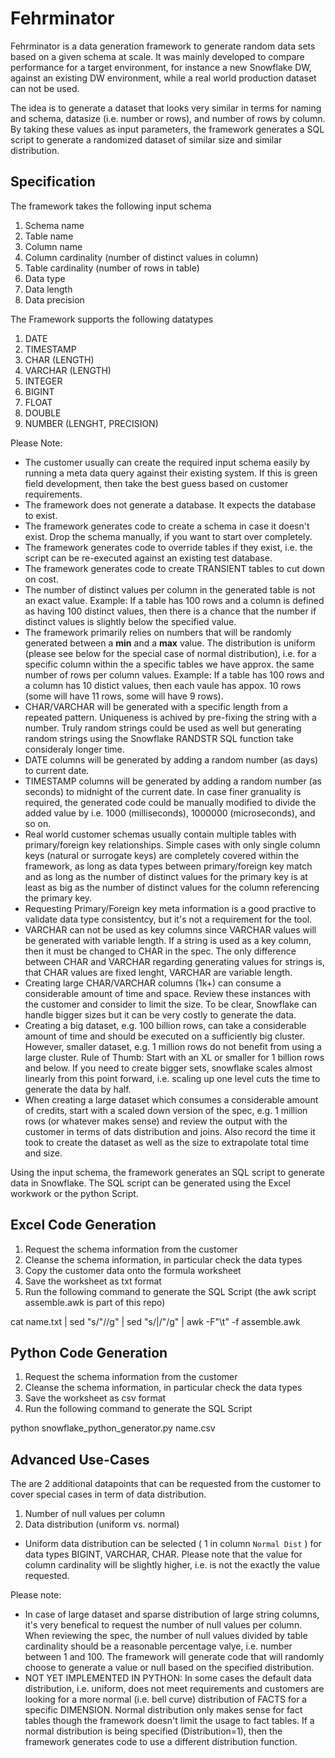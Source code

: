 # Fehrminator


Fehrminator is a data generation framework to generate random data sets based on a given schema at scale. It was mainly developed to compare performance for a target environment, for instance a new Snowflake DW, against an existing DW environment, while a real world production dataset can not be used.

The idea is to generate a dataset that looks very similar in terms for naming and schema, datasize (i.e. number or rows), and number of rows by column. By taking these values as input parameters, the framework generates a SQL script to generate a randomized dataset of similar size and similar distribution.


## Specification

The framework takes the following input schema

1. Schema name
1. Table name
1. Column name
1. Column cardinality (number of distinct values in column)
1. Table cardinality (number of rows in table)
1. Data type
1. Data length
1. Data precision

The Framework supports the following datatypes

1. DATE
1. TIMESTAMP
1. CHAR (LENGTH)
1. VARCHAR (LENGTH)
1. INTEGER
1. BIGINT
1. FLOAT
1. DOUBLE
1. NUMBER (LENGHT, PRECISION)

Please Note:
 * The customer usually can create the required input schema easily by running a meta data query against their existing system. If this is green field development, then take the best guess based on customer requirements.
 * The framework does not generate a database. It expects the database to exist. 
 * The framework generates code to create a schema in case it doesn't exist. Drop the schema manually, if you want to start over completely.
 * The framework generates code to override tables if they exist, i.e. the script can be re-executed against an existing test database.
 * The framework generates code to create TRANSIENT tables to cut down on cost.
 * The number of distinct values per column in the generated table is not an exact value. 
  Example: If a table has 100 rows and a column is defined as having 100 distinct values, then there is a chance that the number if distinct values is slightly below the specified value.
 * The framework primarily relies on numbers that will be randomly generated between a **min** and a **max** value. The distribution is uniform (please see below for the special case of normal distribution), i.e. for a specific column within the a specific tables we have approx. the same number of rows per column values. Example: If a table has 100 rows and a column has 10 distict values, then each vaule has appox. 10 rows (some will have 11 rows, some will have 9 rows).
 * CHAR/VARCHAR will be generated with a specific length from a repeated pattern. Uniqueness is achived by pre-fixing the string with a number. Truly random strings could be used as well but generating random strings using the Snowflake RANDSTR SQL function take consideraly longer time.
 * DATE columns will be generated by adding a random number (as days) to current date.
 * TIMESTAMP columns will be generated by adding a random number (as seconds) to midnight of the current date. In case finer granuality is required, the generated code could be manually modified to divide the added value by i.e. 1000 (milliseconds), 1000000 (microseconds), and so on.
 * Real world customer schemas usually contain multiple tables with primary/foreign key relationships. Simple cases with only single column keys (natural or surrogate keys) are completely covered within the framework, as long as data types between primary/foreign key match and as long as the number of distinct values for the primary key is at least as big as the number of distinct values for the column referencing the primary key. 
 * Requesting Primary/Foreign key meta information is a good practive to validate data type consistentcy, but it's not a requirement for the tool.
 * VARCHAR can not be used as key columns since VARCHAR values will be generated with variable length. If a string is used as a key column, then it must be changed to CHAR in the spec. The only difference between CHAR and VARCHAR regarding generating values for strings is, that CHAR values are fixed lenght, VARCHAR are variable length.  
 * Creating large CHAR/VARCHAR columns (1k+) can consume a considerable amount of time and space. Review these instances with the customer and consider to limit the size. To be clear, Snowflake can handle bigger sizes but it can be very costly to generate the data.
 * Creating a big dataset, e.g. 100 billion rows, can take a considerable amount of time and should be executed on a sufficiently big cluster. However, smaller dataset, e.g. 1 million rows do not benefit from using a large cluster. Rule of Thumb: Start with an XL or smaller for 1 billion rows and below. If you need to create bigger sets, snowflake scales almost linearly from this point forward, i.e. scaling up one level cuts the time to generate the data by half.
 * When creating a large dataset which consumes a considerable amount of credits, start with a scaled down version of the spec, e.g. 1 million rows (or whatever makes sense) and review the output with the customer in terms of dats distribution and joins. Also record the time it took to create the dataset as well as the size to extrapolate total time and size.   
  
Using the input schema, the framework generates an SQL script to generate data in Snowflake. The SQL script can be generated using the Excel workwork or the python Script.

## Excel Code Generation

1. Request the schema information from the customer
1. Cleanse the schema information, in particular check the data types
1. Copy the customer data onto the formula worksheet
1. Save the worksheet as txt format
1. Run the following command to generate the SQL Script (the awk script assemble.awk is part of this repo)

cat name.txt | sed "s/\"//g" | sed "s/\|/\"/g" | awk -F"\t" -f assemble.awk

## Python Code Generation

1. Request the schema information from the customer
1. Cleanse the schema information, in particular check the data types
1. Save the worksheet as csv format
1. Run the following command to generate the SQL Script

python snowflake_python_generator.py name.csv

## Advanced Use-Cases

The are 2 additional datapoints that can be requested from the customer to cover special cases in term of data distribution.
1. Number of null values per column
2. Data distribution (uniform vs. normal)

 * Uniform data distribution can be selected ( 1 in column `Normal Dist` ) for data types BIGINT, VARCHAR, CHAR. Please note that the value for column cardinality will be slightly higher, i.e. is not the exactly the value requested. 

Please note:
 * In case of large dataset and sparse distribution of large string columns, it's very benefical to request the number of null values per column. When reviewing the spec, the number of null values divided by table cardinality should be a reasonable percentage valye, i.e. number between 1 and 100. The framework will generate code that will randomly choose to generate a value or null based on the specified distribution.
 * NOT YET IMPLEMENTED IN PYTHON: In some cases the default data distribution, i.e. uniform, does not meet requirements and customers are looking for a more normal (i.e. bell curve) distribution of FACTS for a specific DIMENSION.  Normal distribution only makes sense for fact tables though the framework doesn't limit the usage to fact tables. If a normal distribution is being specified (Distribution=1), then the framework generates code to use a different distribution function.


